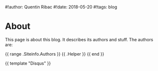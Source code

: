 #!author: Quentin Ribac
#!date: 2018-05-20
#!tags: blog

# About
This page is about this blog. It describes its authors and stuff. The authors are:

{{ range .Siteinfo.Authors }}
	{{ .Helper }}
{{ end }}

{{ template "Disqus" }}
